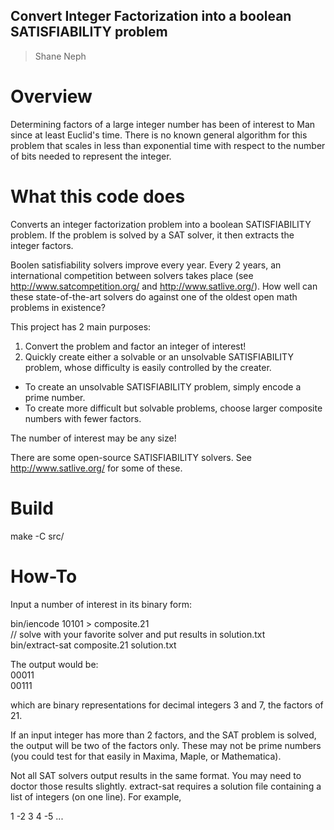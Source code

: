 ## Convert Integer Factorization into a boolean SATISFIABILITY problem ##
> Shane Neph


Overview
=========
Determining factors of a large integer number has been of interest to Man since at least Euclid's time. There is no known 
general algorithm for this problem that scales in less than exponential time with respect to the number of bits needed 
to represent the integer.

What this code does
==================== 
Converts an integer factorization problem into a boolean SATISFIABILITY problem. 
If the problem is solved by a SAT solver, it then extracts the integer factors.
 
Boolen satisfiability solvers improve every year. Every 2 years, an international competition between solvers takes place (see 
http://www.satcompetition.org/ and http://www.satlive.org/).  How well can these state-of-the-art solvers do against one of the 
oldest open math problems in existence? 

This project has 2 main purposes:  
1) Convert the problem and factor an integer of interest!  
2) Quickly create either a solvable or an unsolvable SATISFIABILITY problem, whose difficulty is easily controlled by the creater.  
- To create an unsolvable SATISFIABILITY problem, simply encode a prime number.  
- To create more difficult but solvable problems, choose larger composite numbers with fewer factors.  
 
The number of interest may be any size! 
 
There are some open-source SATISFIABILITY solvers.  See http://www.satlive.org/ for some of these.
 
Build
======
make -C src/

How-To
=======
Input a number of interest in its binary form: 

bin/iencode 10101 > composite.21  
// solve with your favorite solver and put results in solution.txt  
bin/extract-sat composite.21 solution.txt  

The output would be:  
00011  
00111 

which are binary representations for decimal integers 3 and 7, the factors of 21. 
 
If an input integer has more than 2 factors, and the SAT problem is solved, the output will be two of the factors only.  These 
may not be prime numbers (you could test for that easily in Maxima, Maple, or Mathematica).

Not all SAT solvers output results in the same format.  You may need to doctor those results slightly.  extract-sat 
requires a solution file containing a list of integers (on one line).  For example, 

1 -2 3 4 -5 ...
